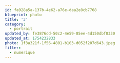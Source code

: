 ```yaml
---
id: fa928a5a-137b-4e62-a76e-daa2e8cb7768
blueprint: photo
title: '3'
category:
  - portrait
updated_by: fe3876dd-50c2-4e59-85ee-4d150dbf8330
updated_at: 1754232833
photo: 1f3a321f-1f56-4801-b103-d052f207d643.jpeg
filter:
  - numerique
---
```

